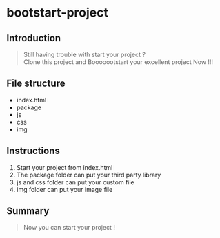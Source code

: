 # bootstart-project

## Introduction
> Still having trouble with start your project ?  
> Clone this project and Booooootstart your excellent project Now !!!  

## File structure

+ index.html
+ package
+ js
+ css
+ img

## Instructions
1. Start your project from index.html
2. The package folder can put your third party library
3. js and css folder can put your custom file
4. img folder can put your image file

## Summary
> Now you can start your project !  
